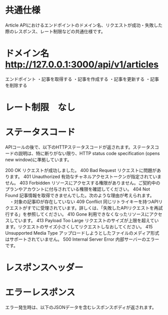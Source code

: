 # 共通仕様

Article APIにおけるエンドポイントのドメイン名、リクエストが成功・失敗した際のレスポンス、レート制限などの共通仕様です。

# ドメイン名　http://127.0.0.1:3000/api/v1/articles
エンドポイント
・記事を取得する
・記事を作成する
・記事を更新する
・記事を削除する


# レート制限　なし


# ステータスコード
APIコールの後で、以下のHTTPステータスコードが返されます。ステータスコードの説明は、特に断りがない限り、HTTP status code specification (opens new window)に準拠しています。

200 OK	リクエストが成功しました。
400 Bad Request	リクエストに問題があります。
401 Unauthorized	有効なチャネルアクセストークンが指定されていません。
403 Forbidden	リソースにアクセスする権限がありません。ご契約中のプランやアカウントに付与されている権限を確認してください。
404 Not Found	記事情報を取得できませんでした。次のような理由が考えられます。
　・対象の記事IDが存在していない
409 Conflict	同じリトライキーを持つAPIリクエストがすでに受理されています。詳しくは、「失敗したAPIリクエストを再試行する」を参照してください。
410 Gone	利用できなくなったリソースにアクセスしています。
413 Payload Too Large	リクエストのサイズが上限を超えています。リクエストのサイズ小さくしてリクエストしなおしてください。
415 Unsupported Media Type	アップロードしようとしたファイルのメディア形式はサポートされていません。
500 Internal Server Error	内部サーバーのエラーです。


# レスポンスヘッダー


# エラーレスポンス
エラー発生時は、以下のJSONデータを含むレスポンスボディが返されます。
